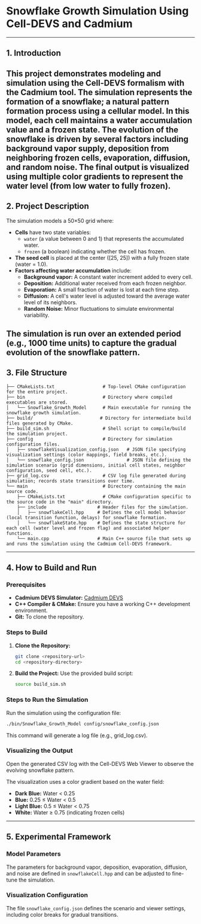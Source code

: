 # Snowflake Growth Simulation Using Cell-DEVS and Cadmium
---
## 1. Introduction
This project demonstrates modeling and simulation using the Cell-DEVS formalism with the Cadmium tool. The simulation represents the formation of a snowflake; a natural pattern formation process using a cellular model. In this model, each cell maintains a water accumulation value and a frozen state. The evolution of the snowflake is driven by several factors including background vapor supply, deposition from neighboring frozen cells, evaporation, diffusion, and random noise. The final output is visualized using multiple color gradients to represent the water level (from low water to fully frozen).
---
## 2. Project Description
The simulation models a 50×50 grid where:
- **Cells** have two state variables: 
  - `water` (a value between 0 and 1) that represents the accumulated water.
  - `frozen` (a boolean) indicating whether the cell has frozen.
- **The seed cell** is placed at the center ([25, 25]) with a fully frozen state (water = 1.0).
- **Factors affecting water accumulation** include:
  - **Background vapor:** A constant water increment added to every cell.
  - **Deposition:** Additional water received from each frozen neighbor.
  - **Evaporation:** A small fraction of water is lost at each time step.
  - **Diffusion:** A cell's water level is adjusted toward the average water level of its neighbors.
  - **Random Noise:** Minor fluctuations to simulate environmental variability.

The simulation is run over an extended period (e.g., 1000 time units) to capture the gradual evolution of the snowflake pattern.
---
## 3. File Structure
```plaintext
├── CMakeLists.txt                  # Top-level CMake configuration for the entire project.
├── bin                             # Directory where compiled executables are stored.
│   └── Snowflake_Growth_Model      # Main executable for running the snowflake growth simulation.
├── build/                         # Directory for intermediate build files generated by CMake.
├── build_sim.sh                    # Shell script to compile/build the simulation project.
├── config                          # Directory for simulation configuration files.
│   ├── snowflakeVisualization_config.json   # JSON file specifying visualization settings (color mappings, field breaks, etc.).
│   └── snowflake_config.json                # JSON file defining the simulation scenario (grid dimensions, initial cell states, neighbor configuration, seed cell, etc.).
├── grid_log.csv                    # CSV log file generated during simulation; records state transitions over time.
└── main                            # Directory containing the main source code.
    ├── CMakeLists.txt              # CMake configuration specific to the source code in the "main" directory.
    ├── include                   # Header files for the simulation.
    │   ├── snowflakeCell.hpp     # Defines the cell model behavior (local transition function, delays) for snowflake formation.
    │   └── snowflakeState.hpp    # Defines the state structure for each cell (water level and frozen flag) and associated helper functions.
    └── main.cpp                  # Main C++ source file that sets up and runs the simulation using the Cadmium Cell-DEVS framework.
```
---
## 4. How to Build and Run
### Prerequisites
- **Cadmium DEVS Simulator:** [Cadmium DEVS](https://devssim.carleton.ca)
- **C++ Compiler & CMake:** Ensure you have a working C++ development environment.
- **Git:** To clone the repository.

### Steps to Build
1. **Clone the Repository:**
   ```bash
   git clone <repository-url>
   cd <repository-directory>
   ```

2. **Build the Project:** Use the provided build script:
   ```bash
   source build_sim.sh
   ```

### Steps to Run the Simulation
Run the simulation using the configuration file:
```bash
./bin/Snowflake_Growth_Model config/snowflake_config.json
```
This command will generate a log file (e.g., grid_log.csv).

### Visualizing the Output
Open the generated CSV log with the Cell-DEVS Web Viewer to observe the evolving snowflake pattern.

The visualization uses a color gradient based on the water field:
- **Dark Blue:** Water < 0.25
- **Blue:** 0.25 ≤ Water < 0.5
- **Light Blue:** 0.5 ≤ Water < 0.75
- **White:** Water ≥ 0.75 (indicating frozen cells)
---
## 5. Experimental Framework
### Model Parameters
The parameters for background vapor, deposition, evaporation, diffusion, and noise are defined in `snowflakeCell.hpp` and can be adjusted to fine-tune the simulation.

### Visualization Configuration
The file `snowflake_config.json` defines the scenario and viewer settings, including color breaks for gradual transitions.
